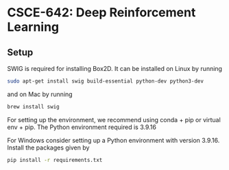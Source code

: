 # CSCE-642: Deep Reinforcement Learning

## Setup

SWIG is required for installing Box2D. It can be installed on Linux by running 
```bash
sudo apt-get install swig build-essential python-dev python3-dev
```
and on Mac by running
```bash
brew install swig
```

For setting up the environment, we recommend using conda + pip or virtual env + pip. The Python environment required is 3.9.16

For Windows consider setting up a Python environment with version 3.9.16. Install the packages given by
```bash
pip install -r requirements.txt
```
